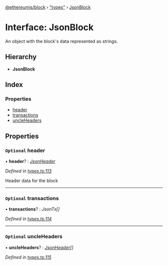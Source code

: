 [@ethereumjs/block](../README.md) › ["types"](../modules/_types_.md) › [JsonBlock](_types_.jsonblock.md)

# Interface: JsonBlock

An object with the block's data represented as strings.

## Hierarchy

* **JsonBlock**

## Index

### Properties

* [header](_types_.jsonblock.md#optional-header)
* [transactions](_types_.jsonblock.md#optional-transactions)
* [uncleHeaders](_types_.jsonblock.md#optional-uncleheaders)

## Properties

### `Optional` header

• **header**? : *[JsonHeader](_types_.jsonheader.md)*

*Defined in [types.ts:113](https://github.com/ethereumjs/ethereumjs-vm/blob/master/packages/block/src/types.ts#L113)*

Header data for the block

___

### `Optional` transactions

• **transactions**? : *JsonTx[]*

*Defined in [types.ts:114](https://github.com/ethereumjs/ethereumjs-vm/blob/master/packages/block/src/types.ts#L114)*

___

### `Optional` uncleHeaders

• **uncleHeaders**? : *[JsonHeader](_index_.jsonheader.md)[]*

*Defined in [types.ts:115](https://github.com/ethereumjs/ethereumjs-vm/blob/master/packages/block/src/types.ts#L115)*
